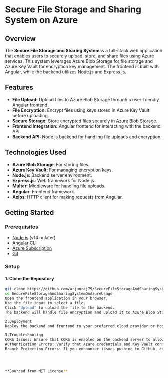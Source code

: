 # Secure File Storage and Sharing System on Azure

## Overview

The **Secure File Storage and Sharing System** is a full-stack web application that enables users to securely upload, store, and share files using Azure services. This system leverages Azure Blob Storage for file storage and Azure Key Vault for encryption key management. The frontend is built with Angular, while the backend utilizes Node.js and Express.js.

## Features

- **File Upload:** Upload files to Azure Blob Storage through a user-friendly Angular frontend.
- **File Encryption:** Encrypt files using keys stored in Azure Key Vault before uploading.
- **Secure Storage:** Store encrypted files securely in Azure Blob Storage.
- **Frontend Integration:** Angular frontend for interacting with the backend API.
- **Backend API:** Node.js backend for handling file uploads and encryption.

## Technologies Used

- **Azure Blob Storage**: For storing files.
- **Azure Key Vault**: For managing encryption keys.
- **Node.js**: Backend server environment.
- **Express.js**: Web framework for Node.js.
- **Multer**: Middleware for handling file uploads.
- **Angular**: Frontend framework.
- **Axios**: HTTP client for making requests from Angular.

## Getting Started

### Prerequisites

- [Node.js](https://nodejs.org/) (v14 or later)
- [Angular CLI](https://angular.io/cli)
- [Azure Subscription](https://azure.microsoft.com/)
- [Git](https://git-scm.com/)

### Setup

#### 1. Clone the Repository

```bash
git clone https://github.com/arjunraj79/SecureFileStorageAndSharingSystemOnAzure.git
cd SecureFileStorageAndSharingSystemOnAzureUsage
Open the frontend application in your browser.
Use the file input to select a file.
Click "Upload" to upload the file to the backend.
The backend will handle file encryption and upload it to Azure Blob Storage.

2.Deployment
Deploy the backend and frontend to your preferred cloud provider or hosting service. Make sure to update environment variables accordingly for production.

3.Troubleshooting
CORS Issues: Ensure that CORS is enabled on the backend server to allow requests from the frontend.
Authentication Errors: Verify that Azure credentials and Key Vault configurations are correct.
Branch Protection Errors: If you encounter issues pushing to GitHub, ensure you follow the branch protection rules or create a pull request.




**Sourced from MIT License**
